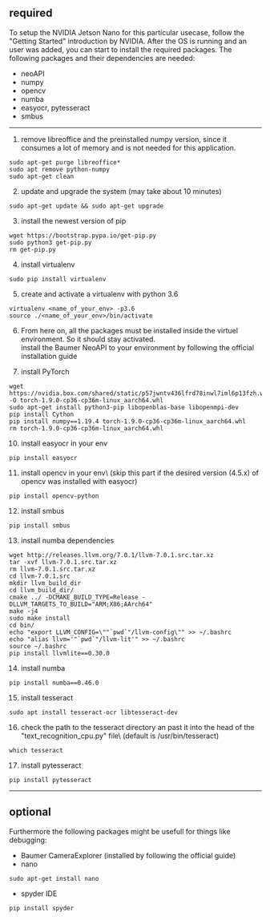 ## required

To setup the NVIDIA Jetson Nano for this particular usecase, follow the "Getting Started" introduction by NVIDIA.
After the OS is running and an user was added, you can start to install the required packages.
The following packages and their dependencies are needed:
* neoAPI
* numpy
* opencv
* numba
* easyocr, pytesseract
* smbus
---
1. remove libreoffice and the preinstalled numpy version, since it consumes a lot of memory and is not needed for this application.
~~~
sudo apt-get purge libreoffice*
sudo apt remove python-numpy
sudo apt-get clean
~~~
2. update and upgrade the system (may take about 10 minutes)
~~~
sudo apt-get update && sudo apt-get upgrade
~~~
3. install the newest version of pip
~~~
wget https://bootstrap.pypa.io/get-pip.py
sudo python3 get-pip.py
rm get-pip.py
~~~
4. install virtualenv
~~~
sudo pip install virtualenv
~~~
5. create and activate a virtualenv with python 3.6
~~~
virtualenv <name_of_your_env> -p3.6
source ./<name_of_your_env>/bin/activate
~~~

6. From here on, all the packages must be installed inside the virtuel environment. So it should stay activated.\
install the Baumer NeoAPI to your environment by following the official installation guide

7. install PyTorch
~~~
wget https://nvidia.box.com/shared/static/p57jwntv436lfrd78inwl7iml6p13fzh.whl -O torch-1.9.0-cp36-cp36m-linux_aarch64.whl
sudo apt-get install python3-pip libopenblas-base libopenmpi-dev 
pip install Cython
pip install numpy==1.19.4 torch-1.9.0-cp36-cp36m-linux_aarch64.whl
rm torch-1.9.0-cp36-cp36m-linux_aarch64.whl
~~~
10. install easyocr in your env
~~~
pip install easyocr
~~~
11. install opencv in your env\ (skip this part if the desired version (4.5.x) of opencv was installed with easyocr)
~~~
pip install opencv-python
~~~
12. install smbus
~~~
pip install smbus
~~~
13. install numba dependencies
~~~
wget http://releases.llvm.org/7.0.1/llvm-7.0.1.src.tar.xz
tar -xvf llvm-7.0.1.src.tar.xz
rm llvm-7.0.1.src.tar.xz
cd llvm-7.0.1.src
mkdir llvm_build_dir
cd llvm_build_dir/
cmake ../ -DCMAKE_BUILD_TYPE=Release -DLLVM_TARGETS_TO_BUILD="ARM;X86;AArch64"
make -j4
sudo make install
cd bin/
echo "export LLVM_CONFIG=\""`pwd`"/llvm-config\"" >> ~/.bashrc
echo "alias llvm='"`pwd`"/llvm-lit'" >> ~/.bashrc
source ~/.bashrc
pip install llvmlite==0.30.0
~~~
14. install numba
~~~
pip install numba==0.46.0
~~~
15. install tesseract
~~~
sudo apt install tesseract-ocr libtesseract-dev
~~~
16. check the path to the tesseract directory an past it into the head of the "text_recognition_cpu.py" file\ (default is /usr/bin/tesseract)
~~~
which tesseract
~~~
17. install pytesseract
~~~
pip install pytesseract
~~~
---
## optional

Furthermore the following packages might be usefull for things like debugging:
* Baumer CameraExplorer (installed by following the official guide)
* nano
~~~
sudo apt-get install nano
~~~
* spyder IDE
~~~
pip install spyder
~~~
